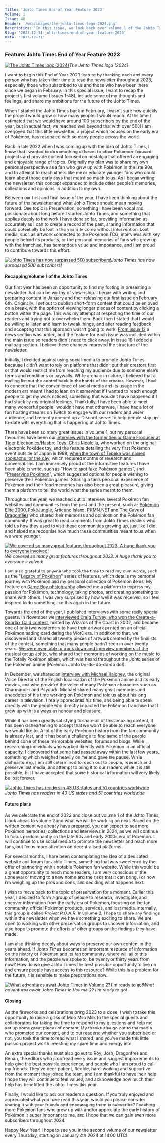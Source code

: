 ```yaml
---
Title: 'Johto Times End of Year Feature 2023'
Volume: 1
Issue: 48
Header: '/web/images/the-johto-times-logo-2024.png'
Description: 'In this issue, we look back over volume 1 of the Johto Times, and recap the first year of the newsletter, and share some thoughts on the future'
Slug: '2023-12-31-johto-times-end-of-year-feature-2023'
Date: '2023-12-31'
---
```

### Feature: Johto Times End of Year Feature 2023


[![The Johto Times logo (2024)](/web/images/the-johto-times-logo-2024.png)](/web/images/the-johto-times-logo-2024.png)*The Johto Times logo (2024)*



I want to begin this End of Year 2023 feature by thanking each and every person who has taken their time to read the newsletter throughout 2023, especially those who subscribed to us and those who have been there since we began in February. In this special issue, I want to recap the project’s first volume (Issues 1-48), include some of my thoughts and feelings, and share my ambitions for the future of the Johto Times.

When I started the Johto Times back in February, I wasn’t sure how quickly the project would grow or how many people it would reach. At the time I estimated that we would have around 100 subscribers by the end of the year, but in actual fact, we reached well beyond that with over 500! I am overjoyed that this little newsletter, a project which focuses on the early era of Pokémon, has resonated with so many people across the world.

Back in late 2022 when I was coming up with the idea of Johto Times, I knew that I wanted to do something different to other Pokémon-focused projects and provide content focused on nostalgia that offered an engaging and enjoyable range of topics. Originally my plan was to share my own personal perspective as a fan who grew up with Pokémon in the late 90s, and to attempt to reach others like me or educate younger fans who could learn about those early days that meant so much to us. As I began writing the newsletter, this concept expanded to include other people’s memories, collections and opinions, in addition to my own.

Between our first and final issue of the year, I have been thinking about the future of the newsletter and what Johto Times should mean moving forward. One topic is Preservation, something I have been vocal and passionate about long before I started Johto Times, and something that applies deeply to the work I have done so far, providing information as accurately as I can to create a record of the past, sharing information that could potentially be lost in the years to come without intervention. Lost media, such as artwork connected to the Pokémon TCG, interviews with key people behind its products, or the personal memories of fans who grew up with the franchise, has tremendous value and importance, and I am proud to contribute towards this effort.



[![Johto Times has now surpassed 500 subscribers!](/web/images/johto-times-has-now-surpassed-500-subscribers.png)](/web/images/johto-times-has-now-surpassed-500-subscribers.png)*Johto Times has now surpassed 500 subscribers!*



#### Recapping Volume 1 of the Johto Times

Our first year has been an opportunity to find my footing in presenting a newsletter that can be worthy of viewership. I began with writing and preparing content in January and then releasing our [first issue on February 6th](https://johto.substack.com/p/welcome-to-the-johto-times). Originally, I set out to publish short-form content that could be enjoyed on a break, with the option of viewing longer pieces of content by clicking a button within the page. This was my attempt at respecting the time of our readers and trying not to overwhelm them. Back then I stated that I would be willing to listen and learn to tweak things, and after reading feedback and accepting that this approach wasn't going to work. [From issue 12](https://johto.substack.com/p/vol1-12) a news section was added, and the feature for each issue was included within the main issue so readers didn't need to click away. [In issue 18](https://johto.substack.com/p/vol1-18) I added a mailbag section. I believe these changes improved the structure of the newsletter.

Initially, I decided against using social media to promote Johto Times, because I didn’t want to rely on platforms that didn’t put their creators first or that would restrict me from reaching my audience due to someone else’s terms and conditions or paywalls. While archaic in nature, I believed that a mailing list put the control back in the hands of the creator. However, I had to concede that the convenience of social media and its usage in the modern era meant I had to lean on it somewhat if I wanted to reach enough people to get my work noticed, something that wouldn’t have happened if I had stuck by my original feelings. Thankfully, I have been able to meet many wonderful people I wouldn’t have met otherwise, I have had a lot of fun hosting streams on Twitch to engage with our readers and wider audience, and I recently opened up a Discord server to help people stay up-to-date with everything that is happening at Johto Times.

There have been so many great issues in volume 1, but my personal favourites have been our [interview with the former Senior Game Producer at Tiger Electronics/Hasbro Toys, Chris Nicolella](https://johto.substack.com/p/interview-with-chris-nicolella), who worked on the original electronic Pokédex toy, and the feature detailing the very first Pokémon event outside of Japan in 1998, [when the town of Topeka was named Topikachu for the day](https://johto.substack.com/p/topikachu-when-pokemon-came-to-america), which required months of research and conversations. I am immensely proud of the informative features I have been able to write, such as "[How to spot fake Pokémon games](https://johto.substack.com/p/how-to-spot-fake-pokemon-games)", and "[Preserving Pokémon](https://johto.substack.com/p/preserving-pokemon)", which suggested options for people wishing to preserve their Pokémon games. Sharing a fan’s personal experience of Pokémon and their fond memories has also been a great pleasure, giving them a platform to tell the world what the series meant to them.

Throughout the year, we reached out to interview several Pokémon fan websites and communities from the past and the present, such as [Pokémon Elite 2000](https://johto.substack.com/p/interview-with-pokemon-elite-2000), [PokéJungle](https://johto.substack.com/p/interview-with-pokejungle), [Articuno Island](https://johto.substack.com/p/interview-with-articuno-island), [PKMN.NET](https://johto.substack.com/p/interview-with-pkmnnet) and [The Cave of Dragonflies](https://johto.substack.com/p/interview-with-the-cave-of-dragonflies) who shared their memories and opinions on the Pokémon fan community. It was great to read comments from Johto Times readers who told us how they used to visit these communities growing up, just like I did, and helped me recognise how much these communities meant to us when we were younger.



[![We covered so many great features throughout 2023. A huge thank you to everyone involved!](/web/images/we-covered-so-many-great-features-throughout-2023-a-huge-thank-you-to-everyone-involved.png)](/web/images/we-covered-so-many-great-features-throughout-2023-a-huge-thank-you-to-everyone-involved.png)*We covered so many great features throughout 2023. A huge thank you to everyone involved!*



I am also grateful to anyone who took the time to read my own words, such as the "[Legacy of Pokémon](https://johto.substack.com/p/the-legacy-of-pokemon-part-1)" series of features, which details my personal journey with Pokémon and my personal collection of Pokémon items. My feature on [Game Boy photography](https://johto.substack.com/p/pokemon-photography-a-game-boy-camera-project) allowed me a platform to express my passion for Pokémon, technology, taking photos, and creating something to share with others. I was very surprised by how well it was received, so I feel inspired to do something like this again in the future.

Towards the end of the year, I published interviews with some really special guests. In November we [interviewed Craig Turvey, who won the Create-a-Snorlax Card contest](https://johto.substack.com/p/interview-with-craig-turvey-snorlax-promo-card), hosted by Wizards of the Coast in 2002, and became one of only two westerners to have their artwork printed on an official Pokémon trading card during the WotC era. In addition to that, we discovered and shared all twenty pieces of artwork created by the finalists of the contest, something that many people hadn’t seen in over twenty years. [We were even able to track down and interview members of the musical group Johto](https://johto.substack.com/p/interview-with-johto-musicial-group), who shared their memories of working on the music to the Totally Pokémon album, which was heard throughout the Johto series of the Pokémon anime (Pokémon Johto Do-do-do-do-do do!).

In December, we shared an [interview with Michael Haigney](https://johto.substack.com/p/interview-with-michael-haigney), the original Voice Director of the English localisation of the Pokémon anime and its early movies, and who provided the voice of many Pokémon characters such as Charmander and Psyduck. Michael shared many great memories and anecdotes of his time working on Pokémon and told us about his long career in television. I really appreciated his time, and being able to speak directly with the people who directly impacted the Pokémon franchise that I grew up with is always an honour and pleasure.

While it has been greatly satisfying to share all of this amazing content, it has been disheartening to accept that we won’t be able to reach everyone we would like to. A lot of the early Pokémon history from the fan community is already lost, and it has been a challenge to find some of the people behind some of these memorable websites, forums and blogs. While researching individuals who worked directly with Pokémon in an official capacity, I discovered that some had passed away within the last few years, something which weighed heavily on me and gave me pause. While disheartening, I am still determined to reach out to people, research and preserve lost media, and attempt to bring it to our readers while it is still possible, but I have accepted that some historical information will very likely be lost forever.



[![Johto Times has readers in 43 US states and 51 countries worldwide](/web/images/johto-times-has-readers-in-43-us-states-and-51-countries-worldwide.png)](/web/images/johto-times-has-readers-in-43-us-states-and-51-countries-worldwide.png)*Johto Times has readers in 43 US states and 51 countries worldwide*



#### Future plans

As we celebrate the end of 2023 and close out volume 1 of the Johto Times, I look ahead to volume 2 and what we will be working on next. Based on the written content we already have prepared, you can expect to see more Pokémon memories, collections and interviews in 2024, as we will continue to focus predominantly on the late 90s and early 2000s era of Pokémon. I will continue to use social media to promote the newsletter and reach more fans, but focus more attention on decentralised platforms.

For several months, I have been contemplating the idea of a dedicated website and forum for Johto Times, something that was sweetened by the offer of partnering with a notable Pokémon fan website. While this would be a great opportunity to reach more readers, I am very conscious of the upheaval of moving to a new home and the risks that it can bring. For now i’m weighing up the pros and cons, and deciding what happens next.

I wish to move back to the topic of preservation for a moment. Earlier this year, I decided to form a group of people to research, investigate, and uncover information from the early era of Pokémon, focusing on the fan community, official Pokémon products, services, and lost media. Internally, this group is called _Project R.O.A.R_. In volume 2, I hope to share any findings within the newsletter when we have something exciting to share. We are open to working with other preservation groups to uncover information, and also hope to promote the efforts of other groups on the findings they have made.

I am also thinking deeply about ways to preserve our own content in the years ahead. If Johto Times becomes an important resource of information on the history of Pokémon and its fan community, where will all of this information, and the people we spoke to, be twenty or thirty years from now? How do we give Johto Times the best possible opportunity to live on and ensure people have access to this resource? While this is a problem for the future, it is sensible to make preparations now.



[![What adventures await Johto Times in Volume 2? I'm ready to go!](/web/images/what-adventures-await-johto-times-in-volume-2-im-ready-to-go.png)](/web/images/what-adventures-await-johto-times-in-volume-2-im-ready-to-go.png)*What adventures await Johto Times in Volume 2? I'm ready to go!*



#### Closing

As the fireworks and celebrations bring 2023 to a close, I wish to take this opportunity to raise a glass of Moo Moo Milk to the special guests and collaborators for taking the time to respond to my questions and help me set up some great pieces of content. My thanks also go out to the media who promoted our content, and to our readers: whether you subscribed or not, you took the time to read what I shared, and you’ve made this little passion project worth investing my spare time and energy into.

An extra special thanks must also go out to Roy, Josh, Dragonfree and Renan, the editors who proofread every issue and suggest improvements to help give the best possible experience, and people who I am proud to call my friends. They’ve been patient, flexible, hard-working and supportive from the moment they joined the team, and I am thankful to have their help. I hope they will continue to feel valued, and acknowledge how much their help has benefitted the Johto Times this year.

Finally, I would like to ask our readers a question. If you truly enjoyed and appreciated what you have read this year, would you please consider sharing it with your friends and encouraging them to subscribe? Reaching more Pokémon fans who grew up with and/or appreciate the early history of Pokémon is super important to me, and I hope that we can gain even more subscribers throughout 2024.

Happy New Year! I hope to see you in the second volume of our newsletter every Thursday, starting on January 4th 2024 at 14:00 UTC!